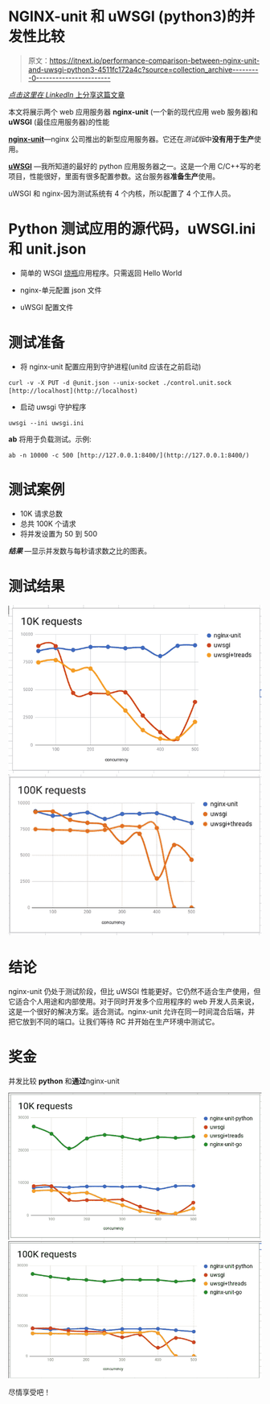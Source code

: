 # NGINX-unit 和 uWSGI (python3)的并发性比较

> 原文：<https://itnext.io/performance-comparison-between-nginx-unit-and-uwsgi-python3-4511fc172a4c?source=collection_archive---------0----------------------->

[*点击这里在 LinkedIn* 上分享这篇文章](https://www.linkedin.com/cws/share?url=https%3A%2F%2Fitnext.io%2Fperformance-comparison-between-nginx-unit-and-uwsgi-python3–4511fc172a4c)

本文将展示两个 web 应用服务器 **nginx-unit** (一个新的现代应用 web 服务器)和 **uWSGI** (最佳应用服务器)的性能

[**nginx-unit**](https://unit.nginx.org)—nginx 公司推出的新型应用服务器。它还在*测试版*中**没有用于生产**使用。

[**uWSGI**](http://uwsgi-docs.readthedocs.io/en/latest) —我所知道的最好的 python 应用服务器之一。这是一个用 C/C++写的老项目，性能很好，里面有很多配置参数。这台服务器**准备生产**使用。

uWSGI 和 nginx-因为测试系统有 4 个内核，所以配置了 4 个工作人员。

# Python 测试应用的源代码，uWSGI.ini 和 unit.json

*   简单的 WSGI [烧瓶](http://flask.pocoo.org)应用程序。只需返回 Hello World

*   nginx-单元配置 json 文件

*   uWSGI 配置文件

# 测试准备

*   将 nginx-unit 配置应用到守护进程(unitd 应该在之前启动)

```
curl -v -X PUT -d @unit.json --unix-socket ./control.unit.sock [http://localhost](http://localhost)
```

*   启动 uwsgi 守护程序

```
uwsgi --ini uwsgi.ini
```

**ab** 将用于负载测试。示例:

```
ab -n 10000 -c 500 [http://127.0.0.1:8400/](http://127.0.0.1:8400/)
```

# 测试案例

*   10K 请求总数
*   总共 100K 个请求
*   将并发设置为 50 到 500

***结果*** —显示并发数与每秒请求数之比的图表。

# 测试结果

![](img/97ea3a762bbc4288eb8a13aecd6c758c.png)![](img/468edb17d1448c81d74bc942203e01c4.png)

# 结论

nginx-unit 仍处于测试阶段，但比 uWSGI 性能更好。它仍然不适合生产使用，但它适合个人用途和内部使用。对于同时开发多个应用程序的 web 开发人员来说，这是一个很好的解决方案。适合测试。nginx-unit 允许在同一时间混合后端，并把它放到不同的端口。让我们等待 RC 并开始在生产环境中测试它。

# 奖金

并发比较 **python** 和**通过**nginx-unit

![](img/7749c9458384d6cfc65082ead5a6e514.png)![](img/ca45839cabc333d0b81cf6975a8d94d8.png)

尽情享受吧！